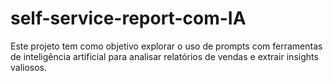 # self-service-report-com-IA
Este projeto tem como objetivo explorar o uso de prompts com ferramentas de inteligência artificial para analisar relatórios de vendas e extrair insights valiosos.
